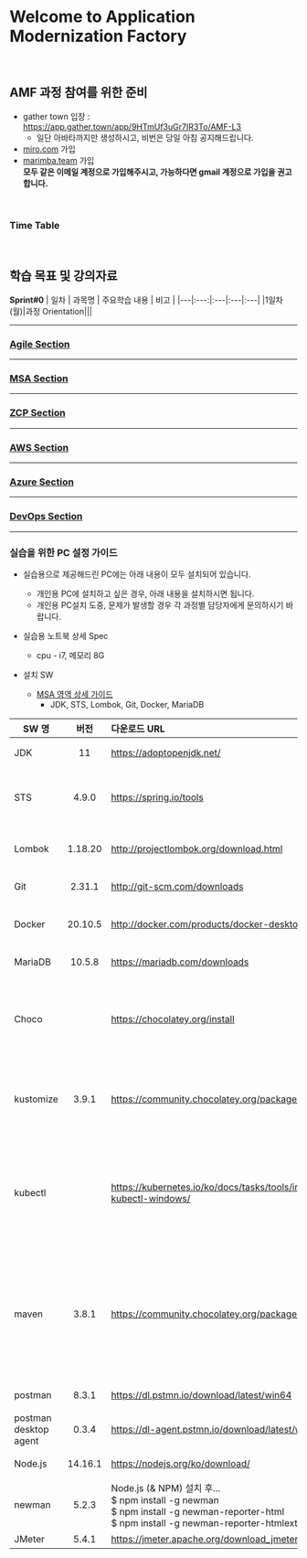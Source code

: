 # Welcome to Application Modernization Factory

<br>

## AMF 과정 참여를 위한 준비
- gather town 입장 : https://app.gather.town/app/9HTmUf3uGr7IR3To/AMF-L3
  - 일단 아바타까지만 생성하시고, 비번은 당일 아침 공지해드립니다.
- [miro.com](https://miro.com/) 가입
- [marimba.team](https://www.marimba.team/) 가입   
**모두 같은 이메일 계정으로 가입해주시고, 가능하다면 gmail 계정으로 가입을 권고합니다.**

<br>

### Time Table


<br>

## 학습 목표 및 강의자료
**Sprint#0**
| 일차 | 과목명 | 주요학습 내용 |  비고  |
|---|:---:|:---|:---|:---|
|1일차(월)|과정 Orientation|||

***

### [ Agile Section](./agile/Agile.md/) 

***

### [ MSA Section ](./msa/MSA.md/) 

***

### [ ZCP Section ](./cloud-zcp/cloud-zcp.md/) 

***
### [ AWS Section ](./cloud-aws/cloud-aws.md/) 

***
### [ Azure Section ](./cloud-azure/cloud-azure.md/) 

***

### [ DevOps Section ](./devops/devops.md/) 

***
### 실습을 위한 PC 설정 가이드 

- 실습용으로 제공해드린 PC에는 아래 내용이 모두 설치되어 있습니다.
  - 개인용 PC에 설치하고 싶은 경우, 아래 내용을 설치하시면 됩니다.
  - 개인용 PC설치 도중, 문제가 발생할 경우 각 과정별 담당자에게 문의하시기 바랍니다.

- 실습용 노트북 상세 Spec
  - cpu - i7, 메모리 8G


- 설치 SW
  - [ MSA 영역 상세 가이드 ](./MSA/MSA_install.md/)
    - JDK, STS, Lombok, Git, Docker, MariaDB
   
| SW 명 | 버전 | 다운로드 URL |  비고  |
|---|:---:|:---|:---|
| JDK | 11 | https://adoptopenjdk.net/| 자바 개발 도구 오픈소스|
| STS | 4.9.0 | https://spring.io/tools | 이클립스 기반 스프링 애플리케이션 개발 도구 | 
| Lombok | 1.18.20 |  http://projectlombok.org/download.html | 자바 코드 경량화 라이브러리 |
| Git | 2.31.1 | http://git-scm.com/downloads | 소스 형상 관리 도구 |
| Docker | 20.10.5 | http://docker.com/products/docker-desktop | 애플리케이션 컨테이너 관리 도구 |
| MariaDB | 10.5.8 | https://mariadb.com/downloads | 관계형 데이터 베이스 |
| Choco	| | https://chocolatey.org/install	| kustomize 등을 설치하기 위한 목적으로 윈도우 패키지 관리 매니져를 선행 설치 |
| kustomize	| 3.9.1	 | https://community.chocolatey.org/packages/kustomize | 설치 - choco install kustomize <br> 삭제 - choco uninstall kustomize |
| kubectl	| | https://kubernetes.io/ko/docs/tasks/tools/install-kubectl-windows/ | 설치 - choco install kubernetes-cli	<br>< 삭제 - choco uninstall kubernetes-cli |
| maven	| 3.8.1	| https://community.chocolatey.org/packages/maven | * 로컬 환경에서 애플리케이션 빌드 목적으로 설치<br> 설치 - choco install maven	 <br> 삭제 - choco uninstall maven | 
| postman	| 8.3.1	| https://dl.pstmn.io/download/latest/win64	| 기능(API) 테스트 |
| postman desktop agent	| 0.3.4	| https://dl-agent.pstmn.io/download/latest/win64	| 기능(API) 테스트 |
| Node.js	| 14.16.1	| https://nodejs.org/ko/download/	| 기능(API) 테스트 |
| newman	| 5.2.3 |	Node.js (& NPM) 설치 후... <br>$ npm install -g newman <br>$ npm install -g newman-reporter-html <br>$ npm install -g newman-reporter-htmlextra <br> | 기능(API) 테스트 |
| JMeter | 5.4.1 | https://jmeter.apache.org/download_jmeter.cgi | 성능 테스트 |


<br>

<EOF>